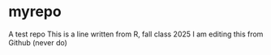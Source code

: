 # myrepo
A test repo
This is a line written from R, fall class 2025
I am editing this from Github (never do)
